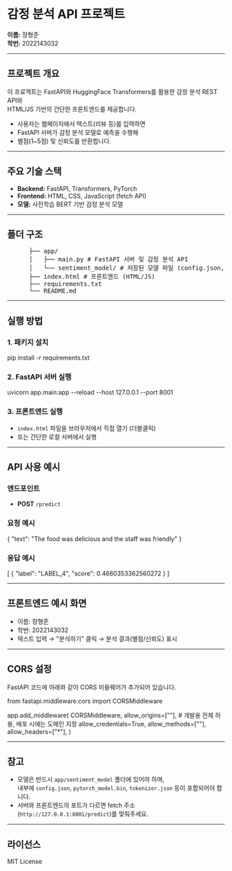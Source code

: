 # 감정 분석 API 프로젝트

**이름:** 장형준  
**학번:** 2022143032

---

## 프로젝트 개요

이 프로젝트는 FastAPI와 HuggingFace Transformers를 활용한 감정 분석 REST API와  
HTML/JS 기반의 간단한 프론트엔드를 제공합니다.

- 사용자는 웹페이지에서 텍스트(리뷰 등)를 입력하면
- FastAPI 서버가 감정 분석 모델로 예측을 수행해
- 별점(1~5점) 및 신뢰도를 반환합니다.

---

## 주요 기술 스택

- **Backend:** FastAPI, Transformers, PyTorch
- **Frontend:** HTML, CSS, JavaScript (fetch API)
- **모델:** 사전학습 BERT 기반 감정 분석 모델

---

## 폴더 구조


<pre>      ├── app/
      │   ├── main.py # FastAPI 서버 및 감정 분석 API 
      │   └── sentiment_model/ # 저장된 모델 파일 (config.json, pytorch_model.bin, tokenizer 등) 
      ├── index.html # 프론트엔드 (HTML/JS) 
      ├── requirements.txt 
      └── README.md </pre>





---

## 실행 방법

### 1. 패키지 설치

pip install -r requirements.txt


### 2. FastAPI 서버 실행

uvicorn app.main:app --reload --host 127.0.0.1 --port 8001


### 3. 프론트엔드 실행

- `index.html` 파일을 브라우저에서 직접 열기 (더블클릭)
- 또는 간단한 로컬 서버에서 실행

---

## API 사용 예시

### 엔드포인트

- **POST** `/predict`

### 요청 예시

{
"text": "The food was delicious and the staff was friendly"
}


### 응답 예시

[
{
"label": "LABEL_4",
"score": 0.4660353362560272
}
]


---

## 프론트엔드 예시 화면

- 이름: 장형준
- 학번: 2022143032
- 텍스트 입력 → "분석하기" 클릭 → 분석 결과(별점/신뢰도) 표시

---

## CORS 설정

FastAPI 코드에 아래와 같이 CORS 미들웨어가 추가되어 있습니다.



from fastapi.middleware.cors import CORSMiddleware

app.add_middleware(
CORSMiddleware,
allow_origins=[""], # 개발용 전체 허용, 배포 시에는 도메인 지정
allow_credentials=True,
allow_methods=[""],
allow_headers=["*"],
)



---

## 참고

- 모델은 반드시 `app/sentiment_model` 폴더에 있어야 하며,  
  내부에 `config.json`, `pytorch_model.bin`, `tokenizer.json` 등이 포함되어야 합니다.
- 서버와 프론트엔드의 포트가 다르면 fetch 주소(`http://127.0.0.1:8001/predict`)를 맞춰주세요.

---

## 라이선스

MIT License

